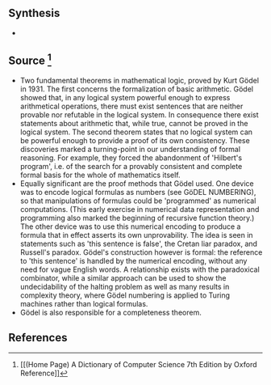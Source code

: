 ## Synthesis
- 
## Source [^1]
- Two fundamental theorems in mathematical logic, proved by Kurt Gödel in 1931. The first concerns the formalization of basic arithmetic. Gödel showed that, in any logical system powerful enough to express arithmetical operations, there must exist sentences that are neither provable nor refutable in the logical system. In consequence there exist statements about arithmetic that, while true, cannot be proved in the logical system. The second theorem states that no logical system can be powerful enough to provide a proof of its own consistency. These discoveries marked a turning-point in our understanding of formal reasoning. For example, they forced the abandonment of 'Hilbert's program', i.e. of the search for a provably consistent and complete formal basis for the whole of mathematics itself.
- Equally significant are the proof methods that Gödel used. One device was to encode logical formulas as numbers (see GöDEL NUMBERING), so that manipulations of formulas could be 'programmed' as numerical computations. (This early exercise in numerical data representation and programming also marked the beginning of recursive function theory.) The other device was to use this numerical encoding to produce a formula that in effect asserts its own unprovability. The idea is seen in statements such as 'this sentence is false', the Cretan liar paradox, and Russell's paradox. Gödel's construction however is formal: the reference to 'this sentence' is handled by the numerical encoding, without any need for vague English words. A relationship exists with the paradoxical combinator, while a similar approach can be used to show the undecidability of the halting problem as well as many results in complexity theory, where Gödel numbering is applied to Turing machines rather than logical formulas.
- Gödel is also responsible for a completeness theorem.
## References

[^1]: [[(Home Page) A Dictionary of Computer Science 7th Edition by Oxford Reference]]